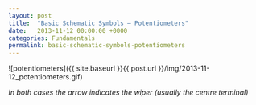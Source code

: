 ```yaml
---
layout: post
title:  "Basic Schematic Symbols — Potentiometers"
date:   2013-11-12 00:00:00 +0000
categories: Fundamentals
permalink: basic-schematic-symbols-potentiometers
---
```


![potentiometers]({{ site.baseurl }}{{ post.url }}/img/2013-11-12_potentiometers.gif)

<em>In both cases the arrow indicates the wiper (usually the centre terminal)</em>

